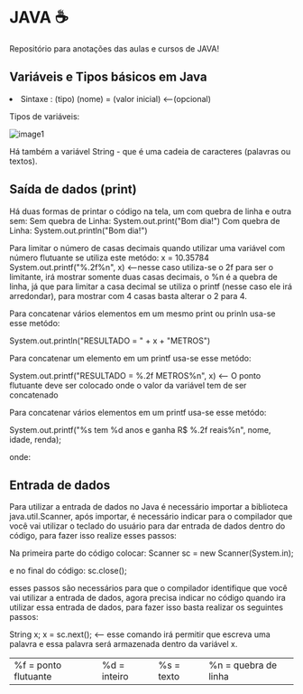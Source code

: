 # JAVA ☕
Repositório para anotações das aulas e cursos de JAVA!
## Variáveis e Tipos básicos em Java 
<li>Sintaxe : (tipo) (nome) = (valor inicial) <--(opcional)

Tipos de variáveis:

![image1](https://user-images.githubusercontent.com/108848546/200203881-d9d7fdc0-60cb-4d56-81a5-ad7ceba7e04d.png)

Há também a variável String - que é uma cadeia de caracteres (palavras ou textos).

## Saída de dados (print)
Há duas formas de printar o código na tela, um com quebra de linha e outra sem:
Sem quebra de Linha: System.out.print("Bom dia!")
Com quebra de Linha: System.out.println("Bom dia!")

Para limitar o número de casas decimais quando utilizar uma variável com número flutuante se utiliza este metódo:
x = 10.35784
System.out.printf("%.2f%n", x) <--nesse caso utiliza-se o 2f para ser o limitante, irá mostrar somente duas casas decimais, o %n é a quebra de linha, já que para limitar a casa decimal se utiliza o printf (nesse caso ele irá arredondar), para mostrar com 4 casas basta alterar o 2 para 4.

Para concatenar vários elementos em um mesmo print ou prinln usa-se esse metódo:

System.out.println("RESULTADO = " + x + "METROS")

Para concatenar um elemento em um printf usa-se esse metódo:

System.out.printf("RESULTADO = %.2f METROS%n", x) <-- O ponto flutuante deve ser colocado onde o valor da variável tem de ser concatenado

Para concatenar vários elementos em um printf usa-se esse metódo:

System.out.printf("%s tem %d anos e ganha R$ %.2f reais%n", nome, idade, renda);

onde:
<table> <td>%f = ponto flutuante</td> <td>%d = inteiro</td> <td>%s = texto</td><td> %n = quebra de linha</td>

## Entrada de dados
Para utilizar a entrada de dados no Java é necessário importar a biblioteca java.util.Scanner, após importar, é necessário indicar para o compilador que você vai utilizar o teclado do usuário para dar entrada de dados dentro do código, para fazer isso realize esses passos:

Na primeira parte do código colocar: Scanner sc = new Scanner(System.in);

e no final do código: sc.close();

esses passos são necessários para que o compilador identifique que você vai utilizar a entrada de dados, agora precisa indicar no código quando ira utilizar essa entrada de dados, para fazer isso basta realizar os seguintes passos:

String x;
x = sc.next(); <-- esse comando irá permitir que escreva uma palavra e essa palavra será armazenada dentro da variável x.

